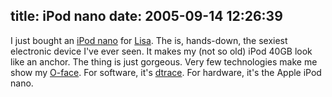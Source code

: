 title: iPod nano
date: 2005-09-14 12:26:39
---

I just bought an <a href="http://www.apple.com/ipodnano/">iPod nano</a> for <a href="http://lisa.schlossnagle.org/">Lisa</a>.  The is, hands-down, the sexiest electronic device I've ever seen.  It makes my (not so old) iPod 40GB look like an anchor.  The thing is just gorgeous.  Very few technologies make me show my <a href="http://www.urbandictionary.com/define.php?term=O+FACE">O-face</a>.  For software, it's <a href="http://www.sun.com/bigadmin/content/dtrace/">dtrace</a>.  For hardware, it's the Apple iPod nano.
